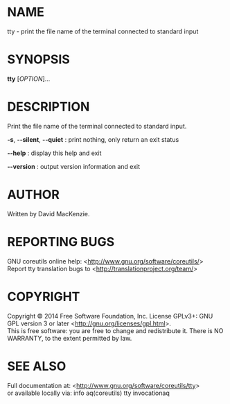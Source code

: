 NAME
====

tty - print the file name of the terminal connected to standard input

SYNOPSIS
========

**tty** [*OPTION*]...

DESCRIPTION
===========

Print the file name of the terminal connected to standard input.

**-s**, **--silent**, **--quiet**
:   print nothing, only return an exit status

**--help**
:   display this help and exit

**--version**
:   output version information and exit

AUTHOR
======

Written by David MacKenzie.

REPORTING BUGS
==============

GNU coreutils online help: \<<http://www.gnu.org/software/coreutils/>\>\
 Report tty translation bugs to \<<http://translationproject.org/team/>\>

COPYRIGHT
=========

Copyright © 2014 Free Software Foundation, Inc. License GPLv3+: GNU GPL version 3 or later \<<http://gnu.org/licenses/gpl.html>\>.\
 This is free software: you are free to change and redistribute it. There is NO WARRANTY, to the extent permitted by law.

SEE ALSO
========

Full documentation at: \<<http://www.gnu.org/software/coreutils/tty>\>\
 or available locally via: info aq(coreutils) tty invocationaq
